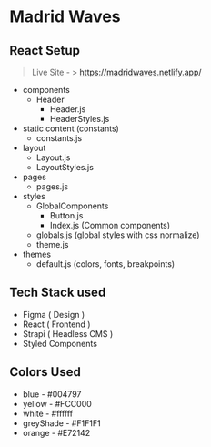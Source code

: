 # Madrid Waves

## React Setup

> Live Site - > https://madridwaves.netlify.app/

- components
  - Header
    - Header.js
    - HeaderStyles.js
- static content (constants)
  - constants.js
- layout
  - Layout.js
  - LayoutStyles.js
- pages
  - pages.js
- styles
  - GlobalComponents
    - Button.js
    - Index.js (Common components)
  - globals.js (global styles with css normalize)
  - theme.js
- themes
  - default.js (colors, fonts, breakpoints)

## Tech Stack used

- Figma ( Design )
- React ( Frontend )
- Strapi ( Headless CMS )
- Styled Components

## Colors Used

- blue - #004797
- yellow - #FCC000
- white - #ffffff
- greyShade - #F1F1F1
- orange - #E72142
